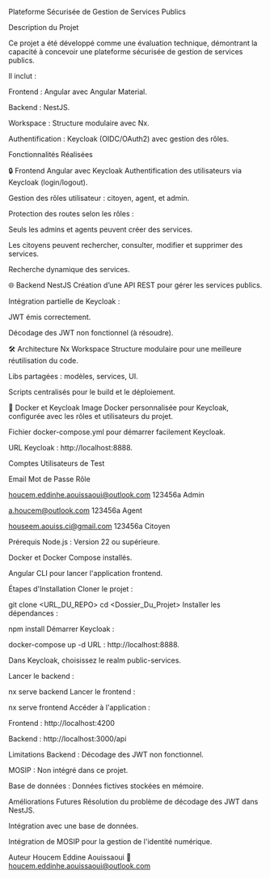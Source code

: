 Plateforme Sécurisée de Gestion de Services Publics

Description du Projet

Ce projet a été développé comme une évaluation technique, démontrant la capacité à concevoir une plateforme sécurisée de gestion de services publics. 

Il inclut :

Frontend : Angular avec Angular Material.

Backend : NestJS.

Workspace : Structure modulaire avec Nx.

Authentification : Keycloak (OIDC/OAuth2) avec gestion des rôles.

Fonctionnalités Réalisées

🔒 Frontend Angular avec Keycloak
Authentification des utilisateurs via Keycloak (login/logout).

Gestion des rôles utilisateur : citoyen, agent, et admin.

Protection des routes selon les rôles :

Seuls les admins et agents peuvent créer des services.

Les citoyens peuvent rechercher, consulter, modifier et supprimer des services.

Recherche dynamique des services.

🌐 Backend NestJS
Création d’une API REST pour gérer les services publics.

Intégration partielle de Keycloak :

JWT émis correctement.

Décodage des JWT non fonctionnel (à résoudre).

🛠 Architecture Nx Workspace
Structure modulaire pour une meilleure réutilisation du code.

Libs partagées : modèles, services, UI.

Scripts centralisés pour le build et le déploiement.

🐳 Docker et Keycloak
Image Docker personnalisée pour Keycloak, configurée avec les rôles et utilisateurs du projet.

Fichier docker-compose.yml pour démarrer facilement Keycloak.

URL Keycloak : http://localhost:8888.

Comptes Utilisateurs de Test

Email	Mot de Passe	Rôle

houcem.eddinhe.aouissaoui@outlook.com	123456a	Admin

a.houcem@outlook.com	123456a	Agent

houseem.aouiss.ci@gmail.com	123456a	Citoyen

Prérequis
Node.js : Version 22 ou supérieure.

Docker et Docker Compose installés.

Angular CLI pour lancer l'application frontend.

Étapes d'Installation
Cloner le projet :

git clone <URL_DU_REPO>
cd <Dossier_Du_Projet>
Installer les dépendances :


npm install
Démarrer Keycloak :

docker-compose up -d
URL : http://localhost:8888.

Dans Keycloak, choisissez le realm public-services.

Lancer le backend :


nx serve backend
Lancer le frontend :


nx serve frontend
Accéder à l'application :

Frontend : http://localhost:4200

Backend : http://localhost:3000/api

Limitations
Backend : Décodage des JWT non fonctionnel.

MOSIP : Non intégré dans ce projet.

Base de données : Données fictives stockées en mémoire.

Améliorations Futures
Résolution du problème de décodage des JWT dans NestJS.

Intégration avec une base de données.

Intégration de MOSIP pour la gestion de l'identité numérique.

Auteur
Houcem Eddine Aouissaoui
📧 houcem.eddinhe.aouissaoui@outlook.com
